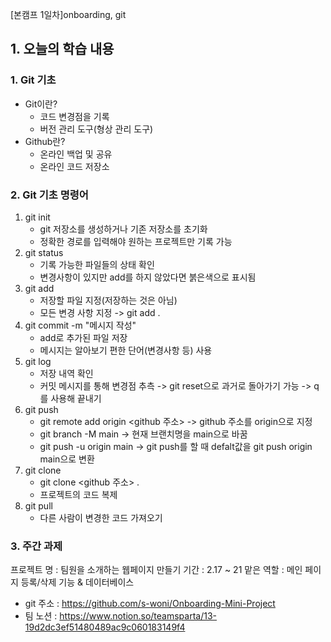 [본캠프 1일차]onboarding, git

## 1. 오늘의 학습 내용
### 1. Git 기초
* Git이란?  
   - 코드 변경점을 기록  
   - 버전 관리 도구(형상 관리 도구)
* Github란?
   - 온라인 백업 및 공유
   - 온라인 코드 저장소

### 2. Git 기초 명령어
1. git init
   - git 저장소를 생성하거나 기존 저장소를 초기화
   - 정확한 경로를 입력해야 원하는 프로젝트만 기록 가능
2. git status
   - 기록 가능한 파일들의 상태 확인
   - 변경사항이 있지만 add를 하지 않았다면 붉은색으로 표시됨
3. git add
   - 저장할 파일 지정(저장하는 것은 아님)
   - 모든 변경 사항 지정 -> git add .
4. git commit -m "메시지 작성"
   - add로 추가된 파일 저장
   - 메시지는 알아보기 편한 단어(변경사항 등) 사용
5. git log
   - 저장 내역 확인
   - 커밋 메시지를 통해 변경점 추측 -> git reset으로 과거로 돌아가기 가능 -> q를 사용해 끝내기
6. git push
   - git remote add origin <github 주소> -> github 주소를 origin으로 지정
   - git branch -M main -> 현재 브랜치명을 main으로 바꿈
   - git push -u origin main -> git push를 할 때 defalt값을 git push origin main으로 변환
7. git clone
   - git clone <github 주소> .
   - 프로젝트의 코드 복제
8. git pull
   - 다른 사람이 변경한 코드 가져오기

### 3. 주간 과제

프로젝트 명 : 팀원을 소개하는 웹페이지 만들기
기간 : 2.17 ~ 21
맡은 역할 : 메인 페이지 등록/삭제 기능 & 데이터베이스

- git 주소 : https://github.com/s-woni/Onboarding-Mini-Project
- 팀 노션 : https://www.notion.so/teamsparta/13-19d2dc3ef51480489ac9c060183149f4

